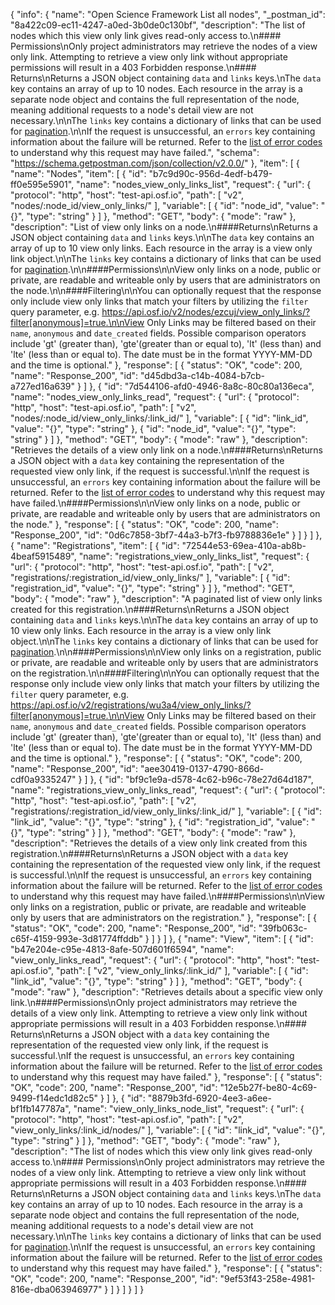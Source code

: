 {
  "info": {
    "name": "Open Science Framework List all nodes",
    "_postman_id": "8a422c09-ec11-4247-a0ed-3b0de0c130bf",
    "description": "The list of nodes which this view only link gives read-only access to.\n#### Permissions\nOnly project administrators may retrieve the nodes of a view only link. Attempting to retrieve a view only link without appropriate permissions will result in a 403 Forbidden response.\n#### Returns\nReturns a JSON object containing `data` and `links` keys.\nThe `data` key contains an array of up to 10 nodes. Each resource in the array is a separate node object and contains the full representation of the node, meaning additional requests to a node's detail view are not necessary.\n\nThe `links` key contains a dictionary of links that can be used for [pagination](#Introduction_pagination).\n\nIf the request is unsuccessful, an `errors` key containing information about the failure will be returned. Refer to the [list of error codes](#Introduction_error_codes) to understand why this request may have failed.",
    "schema": "https://schema.getpostman.com/json/collection/v2.0.0/"
  },
  "item": [
    {
      "name": "Nodes",
      "item": [
        {
          "id": "b7c9d90c-956d-4edf-b479-ff0e595e5901",
          "name": "nodes_view_only_links_list",
          "request": {
            "url": {
              "protocol": "http",
              "host": "test-api.osf.io",
              "path": [
                "v2",
                "nodes/:node_id/view_only_links/"
              ],
              "variable": [
                {
                  "id": "node_id",
                  "value": "{}",
                  "type": "string"
                }
              ]
            },
            "method": "GET",
            "body": {
              "mode": "raw"
            },
            "description": "List of view only links on a node.\n####Returns\nReturns a JSON object containing `data` and `links` keys.\n\nThe `data` key contains an array of up to 10 view only links. Each resource in the array is a view only link object.\n\nThe `links` key contains a dictionary of links that can be used for [pagination](#Introduction_pagination).\n\n####Permissions\n\nView only links on a node, public or private, are readable and writeable only by users that are administrators on the node.\n\n####Filtering\n\nYou can optionally request that the response only include view only links that match your filters by utilizing the `filter` query parameter, e.g. https://api.osf.io/v2/nodes/ezcuj/view_only_links/?filter[anonymous]=true.\n\nView Only Links may be filtered based on their `name`, `anonymous` and `date_created` fields. Possible comparison operators include 'gt' (greater than), 'gte'(greater than or equal to), 'lt' (less than) and 'lte' (less than or equal to). The date must be in the format YYYY-MM-DD and the time is optional."
          },
          "response": [
            {
              "status": "OK",
              "code": 200,
              "name": "Response_200",
              "id": "d45dbd3a-c14b-4084-b7cb-a727ed16a639"
            }
          ]
        },
        {
          "id": "7d544106-afd0-4946-8a8c-80c80a136eca",
          "name": "nodes_view_only_links_read",
          "request": {
            "url": {
              "protocol": "http",
              "host": "test-api.osf.io",
              "path": [
                "v2",
                "nodes/:node_id/view_only_links/:link_id/"
              ],
              "variable": [
                {
                  "id": "link_id",
                  "value": "{}",
                  "type": "string"
                },
                {
                  "id": "node_id",
                  "value": "{}",
                  "type": "string"
                }
              ]
            },
            "method": "GET",
            "body": {
              "mode": "raw"
            },
            "description": "Retrieves the details of a view only link on a node.\n####Returns\nReturns a JSON object with a `data` key containing the representation of the requested view only link, if the request is successful.\n\nIf the request is unsuccessful, an `errors` key containing information about the failure will be returned. Refer to the [list of error codes](#Introduction_error_codes) to understand why this request may have failed.\n####Permissions\n\nView only links on a node, public or private, are readable and writeable only by users that are administrators on the node."
          },
          "response": [
            {
              "status": "OK",
              "code": 200,
              "name": "Response_200",
              "id": "0d6c7858-3bf7-44a3-b7f3-fb9788836e1e"
            }
          ]
        }
      ]
    },
    {
      "name": "Registrations",
      "item": [
        {
          "id": "72544e53-69ea-410a-ab8b-4beaf5915489",
          "name": "registrations_view_only_links_list",
          "request": {
            "url": {
              "protocol": "http",
              "host": "test-api.osf.io",
              "path": [
                "v2",
                "registrations/:registration_id/view_only_links/"
              ],
              "variable": [
                {
                  "id": "registration_id",
                  "value": "{}",
                  "type": "string"
                }
              ]
            },
            "method": "GET",
            "body": {
              "mode": "raw"
            },
            "description": "A paginated list of view only links created for this registration.\n####Returns\nReturns a JSON object containing `data` and `links` keys.\n\nThe `data` key contains an array of up to 10 view only links. Each resource in the array is a view only link object.\n\nThe `links` key contains a dictionary of links that can be used for [pagination](#Introduction_pagination).\n\n####Permissions\n\nView only links on a registration, public or private, are readable and writeable only by users that are administrators on the registration.\n\n####Filtering\n\nYou can optionally request that the response only include view only links that match your filters by utilizing the `filter` query parameter, e.g. https://api.osf.io/v2/registrations/wu3a4/view_only_links/?filter[anonymous]=true.\n\nView Only Links may be filtered based on their `name`, `anonymous` and `date_created` fields. Possible comparison operators include 'gt' (greater than), 'gte'(greater than or equal to), 'lt' (less than) and 'lte' (less than or equal to). The date must be in the format YYYY-MM-DD and the time is optional."
          },
          "response": [
            {
              "status": "OK",
              "code": 200,
              "name": "Response_200",
              "id": "aee30419-0137-4790-866d-cdf0a9335247"
            }
          ]
        },
        {
          "id": "bf9c1e9a-d578-4c62-b96c-78e27d64d187",
          "name": "registrations_view_only_links_read",
          "request": {
            "url": {
              "protocol": "http",
              "host": "test-api.osf.io",
              "path": [
                "v2",
                "registrations/:registration_id/view_only_links/:link_id/"
              ],
              "variable": [
                {
                  "id": "link_id",
                  "value": "{}",
                  "type": "string"
                },
                {
                  "id": "registration_id",
                  "value": "{}",
                  "type": "string"
                }
              ]
            },
            "method": "GET",
            "body": {
              "mode": "raw"
            },
            "description": "Retrieves the details of a view only link created from this registration.\n####Returns\nReturns a JSON object with a `data` key containing the representation of the requested view only link, if the request is successful.\n\nIf the request is unsuccessful, an `errors` key containing information about the failure will be returned. Refer to the [list of error codes](#Introduction_error_codes) to understand why this request may have failed.\n####Permissions\n\nView only links on a registration, public or private, are readable and writeable only by users that are administrators on the registration."
          },
          "response": [
            {
              "status": "OK",
              "code": 200,
              "name": "Response_200",
              "id": "39fb063c-c65f-4159-993e-3d81774ffddb"
            }
          ]
        }
      ]
    },
    {
      "name": "View",
      "item": [
        {
          "id": "b47e204e-c95e-4813-8afe-507d601f6594",
          "name": "view_only_links_read",
          "request": {
            "url": {
              "protocol": "http",
              "host": "test-api.osf.io",
              "path": [
                "v2",
                "view_only_links/:link_id/"
              ],
              "variable": [
                {
                  "id": "link_id",
                  "value": "{}",
                  "type": "string"
                }
              ]
            },
            "method": "GET",
            "body": {
              "mode": "raw"
            },
            "description": "Retrieves details about a specific view only link.\n####Permissions\nOnly project administrators may retrieve the details of a view only link. Attempting to retrieve a view only link without appropriate permissions will result in a 403 Forbidden response.\n#### Returns\nReturns a JSON object with a `data` key containing the representation of the requested view only link, if the request is successful.\nIf the request is unsuccessful, an `errors` key containing information about the failure will be returned. Refer to the [list of error codes](#Introduction_error_codes) to understand why this request may have failed."
          },
          "response": [
            {
              "status": "OK",
              "code": 200,
              "name": "Response_200",
              "id": "12e5b27f-be80-4c69-9499-f14edc1d82c5"
            }
          ]
        },
        {
          "id": "8879b3fd-6920-4ee3-a6ee-bf1fb147787a",
          "name": "view_only_links_node_list",
          "request": {
            "url": {
              "protocol": "http",
              "host": "test-api.osf.io",
              "path": [
                "v2",
                "view_only_links/:link_id/nodes/"
              ],
              "variable": [
                {
                  "id": "link_id",
                  "value": "{}",
                  "type": "string"
                }
              ]
            },
            "method": "GET",
            "body": {
              "mode": "raw"
            },
            "description": "The list of nodes which this view only link gives read-only access to.\n#### Permissions\nOnly project administrators may retrieve the nodes of a view only link. Attempting to retrieve a view only link without appropriate permissions will result in a 403 Forbidden response.\n#### Returns\nReturns a JSON object containing `data` and `links` keys.\nThe `data` key contains an array of up to 10 nodes. Each resource in the array is a separate node object and contains the full representation of the node, meaning additional requests to a node's detail view are not necessary.\n\nThe `links` key contains a dictionary of links that can be used for [pagination](#Introduction_pagination).\n\nIf the request is unsuccessful, an `errors` key containing information about the failure will be returned. Refer to the [list of error codes](#Introduction_error_codes) to understand why this request may have failed."
          },
          "response": [
            {
              "status": "OK",
              "code": 200,
              "name": "Response_200",
              "id": "9ef53f43-258e-4981-816e-dba063946977"
            }
          ]
        }
      ]
    }
  ]
}